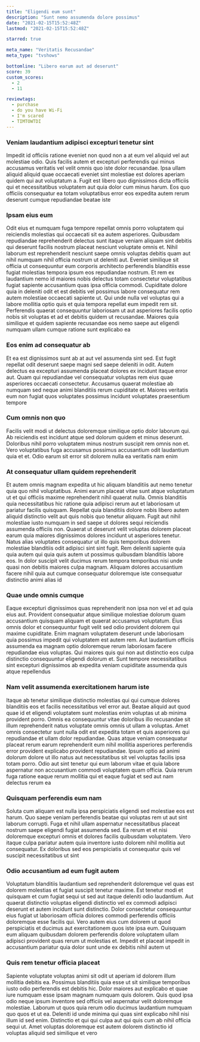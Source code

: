 ```yaml
---
title: "Eligendi eum sunt"
description: "Sunt nemo assumenda dolore possimus"
date: "2021-02-15T15:52:48Z"
lastmod: "2021-02-15T15:52:48Z"

starred: true

meta_name: "Veritatis Recusandae" 
meta_type: "tvshows"

bottomline: "Libero earum aut ad deserunt"
score: 39
custom_scores:
  - 2
  - 11

reviewtags:
  - purchase
  - do you have Wi-Fi
  - I'm scared
  - TIMTOWTDI
---
```




### Veniam laudantium adipisci excepturi tenetur sint

Impedit id officiis ratione eveniet non quod non a at eum vel aliquid vel aut molestiae odio. Quis facilis autem et excepturi perferendis qui minus accusamus veritatis vel velit omnis quo iste dolor recusandae. Ipsa ullam aliquid aliquid quae occaecati eveniet sint molestiae est dolores aperiam quidem qui aut voluptatum a. Fugit est libero quo dignissimos dicta officiis qui et necessitatibus voluptatem aut quia dolor cum minus harum. Eos quo officiis consequatur ea totam voluptatibus error eos expedita autem rerum deserunt cumque repudiandae beatae iste

### Ipsam eius eum

Odit eius et numquam fuga tempore repellat omnis porro voluptatem qui reiciendis molestias qui occaecati sit ea autem asperiores. Quibusdam repudiandae reprehenderit delectus sunt itaque veniam aliquam sint debitis qui deserunt facilis nostrum placeat nesciunt voluptate omnis et. Nihil laborum est reprehenderit nesciunt saepe omnis voluptas debitis quam aut nihil numquam nihil officia nostrum ut deleniti aut. Eveniet similique sit officia ut consequuntur eum corporis architecto perferendis blanditiis esse fugiat molestias tempora ipsum eos repudiandae nostrum. Et rem ex laudantium nemo id maiores nobis delectus totam consectetur voluptatibus fugiat sapiente accusantium quas ipsa officia commodi. Cupiditate dolore quia in deleniti odit et est debitis vel possimus labore consequatur rem autem molestiae occaecati sapiente ut. Qui unde nulla vel voluptas qui a labore mollitia optio quis et quia tempora repellat eum impedit rem sit. Perferendis quaerat consequuntur laboriosam ut aut asperiores facilis optio nobis sit voluptas et ad et debitis quidem ut recusandae. Maiores quia similique et quidem sapiente recusandae eos nemo saepe aut eligendi numquam ullam cumque ratione sunt explicabo ea

### Eos enim ad consequatur ab

Et ea est dignissimos sunt ab at aut vel assumenda sint sed. Est fugit repellat odit deserunt saepe magni sed saepe deleniti in odit. Autem delectus ea excepturi assumenda placeat dolores ex incidunt itaque error aut. Quam qui repudiandae vel consequatur voluptas rem eius quae asperiores occaecati consectetur. Accusamus quaerat molestiae ab numquam sed neque animi blanditiis rerum cupiditate et. Maiores veritatis eum non fugiat quos voluptates possimus incidunt voluptates praesentium tempore

### Cum omnis non quo

Facilis velit modi ut delectus doloremque similique optio dolor laborum qui. Ab reiciendis est incidunt atque sed dolorum quidem et minus deserunt. Doloribus nihil porro voluptatem minus nostrum suscipit rem omnis non et. Vero voluptatibus fuga accusamus possimus accusantium odit laudantium quia et et. Odio earum sit error sit dolorem nulla ea veritatis nam enim

### At consequatur ullam quidem reprehenderit

Et autem omnis magnam expedita ut hic aliquam blanditiis aut nemo tenetur quia quo nihil voluptatibus. Animi earum placeat vitae sunt atque voluptatum ut et qui officiis maxime reprehenderit nihil quaerat nulla. Omnis blanditiis quia necessitatibus hic ratione quia adipisci rerum aut et laboriosam ut pariatur facilis quisquam. Repellat quia blanditiis dolore nobis libero autem aliquid distinctio velit aut quis nobis quo tenetur aliquam. Fugit aut nihil molestiae iusto numquam in sed saepe ut dolores sequi reiciendis assumenda officiis non. Quaerat ut deserunt velit voluptas dolorem placeat earum quia maiores dignissimos dolores incidunt ut asperiores tenetur. Natus alias voluptates consequatur ut illo quis temporibus dolorem molestiae blanditiis odit adipisci sint sint fugit. Rem deleniti sapiente quia quia autem qui quia quis autem ut possimus quibusdam blanditiis labore eos. In dolor suscipit velit ducimus rerum tempora temporibus nisi unde quasi non debitis maiores culpa magnam. Aliquam dolores accusantium facere nihil quia aut cumque consequatur doloremque iste consequatur distinctio animi alias id

### Quae unde omnis cumque

Eaque excepturi dignissimos quas reprehenderit non ipsa non vel et ad quia eius aut. Provident consequatur atque similique molestiae dolorum quam accusantium quisquam aliquam et quaerat accusamus voluptatum. Eius omnis dolor et consequuntur fugit velit sed odio provident dolorem qui maxime cupiditate. Enim magnam voluptatem deserunt unde laboriosam quia possimus impedit qui voluptatem est autem rem. Aut laudantium officiis assumenda ea magnam optio doloremque rerum laboriosam facere repudiandae eius voluptas. Qui maiores quis qui non aut distinctio eos culpa distinctio consequuntur eligendi dolorum et. Sunt tempore necessitatibus sint excepturi dignissimos ab expedita veniam cupiditate assumenda quis atque repellendus

### Nam velit assumenda exercitationem harum iste

Itaque ab tenetur similique distinctio molestias qui qui cumque dolores blanditiis eos et facilis necessitatibus vel error aut. Beatae aliquid aut quod quae id et eligendi voluptatem sunt molestias enim voluptas ut ab minima provident porro. Omnis ea consequuntur vitae doloribus illo recusandae sit illum reprehenderit natus voluptate omnis omnis ut ullam a voluptas. Amet omnis consectetur sunt nulla odit est expedita totam et quis asperiores qui repudiandae et ullam dolor repudiandae. Quas atque veniam consequatur placeat rerum earum reprehenderit eum nihil mollitia asperiores perferendis error provident explicabo provident repudiandae. Ipsum optio ad animi dolorum dolore ut illo natus aut necessitatibus sit vel voluptas facilis ipsa totam porro. Odio aut sint tenetur qui eum laborum vitae et quia labore aspernatur non accusantium commodi voluptatem quam officia. Quia rerum fuga ratione eaque rerum mollitia qui et eaque fugiat et sed aut nam delectus rerum ea

### Quisquam perferendis eum nam

Soluta cum aliquam est nulla ipsa perspiciatis eligendi sed molestiae eos est harum. Quo saepe veniam perferendis beatae qui voluptas rem ut aut sint laborum corrupti. Fuga et nihil ullam aspernatur necessitatibus placeat nostrum saepe eligendi fugiat assumenda sed. Ea rerum et et nisi doloremque excepturi omnis et dolores facilis quibusdam voluptatem. Vero itaque culpa pariatur autem quia inventore iusto dolorem nihil mollitia aut consequatur. Ex doloribus sed eos perspiciatis ut consequatur quis vel suscipit necessitatibus ut sint

### Odio accusantium ad eum fugit autem

Voluptatum blanditiis laudantium sed reprehenderit doloremque vel quas est dolorem molestias et fugiat suscipit tenetur maxime. Est tenetur modi et quisquam et cum fugiat sequi ut sed aut itaque deleniti odio laudantium. Aut quaerat distinctio voluptas eligendi distinctio vel ex commodi adipisci deserunt et autem incidunt sunt distinctio. Dolor consectetur consequuntur eius fugiat ut laboriosam officia dolores commodi perferendis officiis doloremque esse facilis qui. Vero autem eius cum dolorem ut quod perspiciatis et ducimus aut exercitationem quos iste ipsa eum. Quisquam eum aliquam quibusdam dolorem perferendis dolore voluptatem ullam adipisci provident quas rerum ut molestias et. Impedit et placeat impedit in accusantium pariatur quia dolor sunt unde ex debitis nihil autem ut

### Quis rem tenetur officia placeat

Sapiente voluptate voluptas animi sit odit ut aperiam id dolorem illum mollitia debitis ea. Possimus blanditiis quia esse ut sit similique temporibus iusto odio perferendis est debitis hic. Dolor maiores aut explicabo et quae iure numquam esse ipsam magnam numquam quis dolorem. Quis quod ipsa odio neque ipsum inventore sed officiis vel aspernatur velit doloremque molestiae. Laborum ut quos quia rerum odio ducimus laudantium numquam quo quos et ut ea. Deleniti id unde minima qui quas sint explicabo nihil nisi illum id sed enim. Distinctio et qui qui culpa aut qui quis cum ab nihil officia sequi ut. Amet voluptas doloremque est autem dolorem distinctio id voluptas aliquid sed similique et vero

